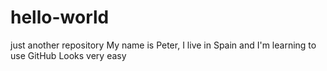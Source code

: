 # hello-world
just another repository
My name is Peter, I live in Spain and I'm learning to use GitHub
Looks very easy
